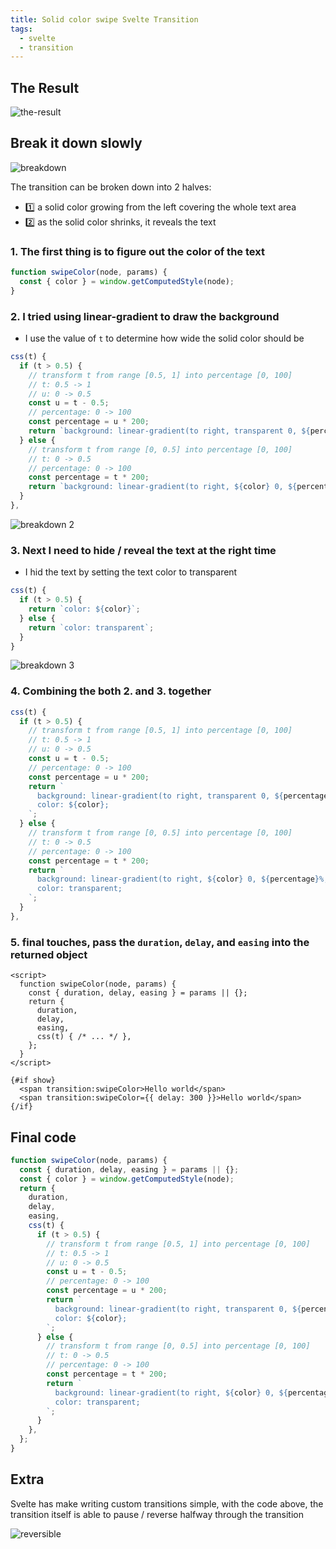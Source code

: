 ```yaml
---
title: Solid color swipe Svelte Transition
tags:
  - svelte
  - transition
---
```


## The Result

![the-result](./screenshots/custom-solid-swipe.gif)

## Break it down slowly

![breakdown](./screenshots/breakdown-1.gif)

The transition can be broken down into 2 halves:

- 1️⃣ a solid color growing from the left covering the whole text area
- 2️⃣ as the solid color shrinks, it reveals the text

### 1. The first thing is to figure out the color of the text

```js
function swipeColor(node, params) {
  const { color } = window.getComputedStyle(node);
}
```

### 2. I tried using linear-gradient to draw the background

- I use the value of `t` to determine how wide the solid color should be

```js
css(t) {
  if (t > 0.5) {
    // transform t from range [0.5, 1] into percentage [0, 100]
    // t: 0.5 -> 1
    // u: 0 -> 0.5
    const u = t - 0.5;
    // percentage: 0 -> 100
    const percentage = u * 200;
    return `background: linear-gradient(to right, transparent 0, ${percentage}%, ${color} ${percentage}%);`;
  } else {
    // transform t from range [0, 0.5] into percentage [0, 100]
    // t: 0 -> 0.5
    // percentage: 0 -> 100
    const percentage = t * 200;
    return `background: linear-gradient(to right, ${color} 0, ${percentage}%, transparent ${percentage}%);`;
  }
},
```

![breakdown 2](./screenshots/breakdown-2.gif)

### 3. Next I need to hide / reveal the text at the right time

- I hid the text by setting the text color to transparent

```js
css(t) {
  if (t > 0.5) {
    return `color: ${color}`;
  } else {
    return `color: transparent`;
  }
}
```

![breakdown 3](./screenshots/breakdown-3.gif)

### 4. Combining the both 2. and 3. together

```js
css(t) {
  if (t > 0.5) {
    // transform t from range [0.5, 1] into percentage [0, 100]
    // t: 0.5 -> 1
    // u: 0 -> 0.5
    const u = t - 0.5;
    // percentage: 0 -> 100
    const percentage = u * 200;
    return `
      background: linear-gradient(to right, transparent 0, ${percentage}%, ${color} ${percentage}%);
      color: ${color};
    `;
  } else {
    // transform t from range [0, 0.5] into percentage [0, 100]
    // t: 0 -> 0.5
    // percentage: 0 -> 100
    const percentage = t * 200;
    return `
      background: linear-gradient(to right, ${color} 0, ${percentage}%, transparent ${percentage}%);
      color: transparent;
    `;
  }
},
```

### 5. final touches, pass the `duration`, `delay`, and `easing` into the returned object

```svelte
<script>
  function swipeColor(node, params) {
    const { duration, delay, easing } = params || {};
    return {
      duration,
      delay,
      easing,
      css(t) { /* ... */ },
    };
  }
</script>

{#if show}
  <span transition:swipeColor>Hello world</span>
  <span transition:swipeColor={{ delay: 300 }}>Hello world</span>
{/if}
```

## Final code

```js
function swipeColor(node, params) {
  const { duration, delay, easing } = params || {};
  const { color } = window.getComputedStyle(node);
  return {
    duration,
    delay,
    easing,
    css(t) {
      if (t > 0.5) {
        // transform t from range [0.5, 1] into percentage [0, 100]
        // t: 0.5 -> 1
        // u: 0 -> 0.5
        const u = t - 0.5;
        // percentage: 0 -> 100
        const percentage = u * 200;
        return `
          background: linear-gradient(to right, transparent 0, ${percentage}%, ${color} ${percentage}%);
          color: ${color};
        `;
      } else {
        // transform t from range [0, 0.5] into percentage [0, 100]
        // t: 0 -> 0.5
        // percentage: 0 -> 100
        const percentage = t * 200;
        return `
          background: linear-gradient(to right, ${color} 0, ${percentage}%, transparent ${percentage}%);
          color: transparent;
        `;
      }
    },
  };
}
```

## Extra

Svelte has make writing custom transitions simple, with the code above, the transition itself is able to pause / reverse halfway through the transition

![reversible](./screenshots/reversible.gif)